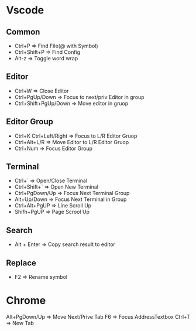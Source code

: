 # Vscode
## Common
- Ctrl+P  => Find File(@ with Symbol)
- Ctrl+Shift+P => Find Config
- Alt-z => Toggle word wrap

## Editor
- Ctrl+W  => Close Editor
- Ctrl+PgUp/Down => Focus to next/priv Editor in group 
- Ctrl+Shift+PgUp/Down  => Move editor in gruop

## Editor Group
- Ctrl+K Ctrl+Left/Right  => Focus to L/R Editor Gruop
- Ctrl+Alt+L/R  => Move Editor to L/R Editor Gruop
- Ctrl+Num  => Focus Editor Group

## Terminal
- Ctrl+`  => Open/Close Terminal
- Ctrl+Shift+`  => Open New Terminal
- Ctrl+PgDown/Up  => Focus Next Terminal Group
- Alt+Up/Down  =>  Focus Next Terminal in Group
- Ctrl+Alt+PgUP  => Line Scroll Up
- Shifh+PgUP  => Page Scrool Up

## Search
-  Alt + Enter => Copy search result to editor

## Replace
- F2 => Rename symbol

# Chrome
Alt+PgDown/Up  => Move Next/Prive Tab
F6  => Focus AddressTextbox
Ctrl+T  => New Tab

